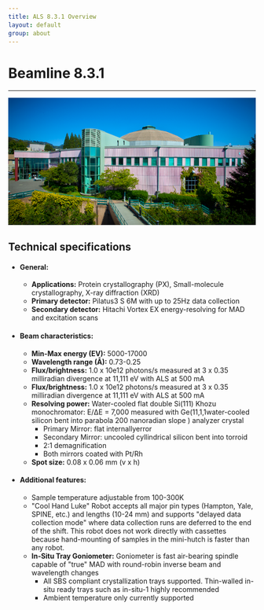 ```yaml
---
title: ALS 8.3.1 Overview
layout: default
group: about
---
```


# Beamline 8.3.1
---
![ALS](/static/pictures/als_facility.png)
## Technical specifications
* #### General:
	* **Applications:** Protein crystallography (PX), Small-molecule crystallography, X-ray diffraction (XRD)
	* **Primary detector:** Pilatus3 S 6M with up to 25Hz data collection
	* **Secondary detector:** Hitachi Vortex EX energy-resolving for MAD and excitation scans

* #### Beam characteristics:
	* **Min-Max energy (EV):** 5000-17000
	* **Wavelength range (Å):** 0.73-0.25
	* **Flux/brightness:**  1.0 x 10e12 photons/s measured at 3 x 0.35 milliradian divergence at 11,111 eV with ALS at 500 mA
	* **Flux/brightness:**  1.0 x 10e12 photons/s measured at 3 x 0.35 milliradian divergence at 11,111 eV with ALS at 500 mA
	* **Resolving power:**  Water-cooled flat double Si(111) Khozu monochromator:
E/ΔE = 7,000 measured with Ge(11,1,1water-cooled silicon bent into parabola 200 nanoradian slope ) analyzer crystal
		* Primary Mirror: flat internallyerror
		* Secondary Mirror: uncooled cyllindrical silicon bent into torroid
		* 2:1 demagnification
		* Both mirrors coated with Pt/Rh
	* **Spot size:**	0.08 x 0.06 mm (v x h)
* #### Additional features:
	* Sample temperature adjustable from 100-300K
	* "Cool Hand Luke" Robot accepts all major pin types (Hampton, Yale, SPINE, etc.) and lengths (10-24 mm) and supports "delayed data collection mode" where data collection runs are deferred to the end of the shift. This robot does not work directly with cassettes because hand-mounting of samples in the mini-hutch is faster than any robot.
	* **In-Situ Tray Goniometer:** Goniometer is fast air-bearing spindle capable of "true" MAD with round-robin inverse beam and wavelength changes
		* All SBS compliant crystallization trays supported. Thin-walled in-situ ready trays such as in-situ-1 highly recommended
		* Ambient temperature only currently supported

<!-- ## Beam Characteristics
Beam energy at all ALS beamlines except 5.0.1 and 5.0.3 is tunable, with useful range between 6 and 18 keV (2 A to 0.7 A).  For native data at 8.3.1 we usually run at 11111 eV (1.116 A) where we get 1e12 photons/s through a 100 micron aperture.  Native beam size is a Gaussian shape with full-width at half-max of 80 x 60 microns (v x h) at the sample. You can aperture this down with 100,75,50,30,20 and 15 micron holes using a pull-down menu.  These apertures reduce the flux, but the lifetime of the crystal stays the same.  What you are throwing away is flux that misses the crystal and ends up as background. -->